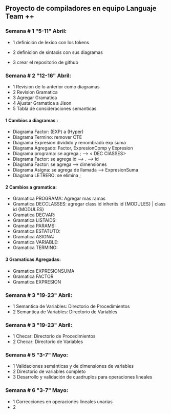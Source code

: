 ## Proyecto de compiladores en equipo  Languaje Team ++ 

### Semana # 1 "5-11" Abril:

* 1 definición de lexico con los tokens 

* 2 definicion de sintaxis con sus diagramas 

* 3 crear el repositorio de github 

### Semana # 2 "12-16" Abril:

* 1 Revision de lo anterior como diagramas
* 2 Revision Gramatica
* 3 Agregar Gramatica
* 4 Ajustar Gramatica a Jison
* 5 Tabla de consideraciones semanticas

#### 1 Cambios a diagramas : 

* Diagrama Factor: \(EXP\) a \(Hyper\) 
* Diagrama Termino: remover CTE 
* Diagrama Expresion dividido y renombrado exp suma
* Diagrama Agregado: Factor, ExpresionComp y Expresion
* Diagrama programa: se agrega ; --> < DEC ClASSES> 
* Diagrama Factor: se agrega id --> . --> id 
* Diagrama Factor: se agrega --> dimensiones
* Diagrama Asigna: se agrega de llamada --> ExpresionSuma
* Diagrama LETRERO: se elimina ;

#### 2 Cambios a gramatica: 

* Gramatica PROGRAMA: Agregar mas ramas
* Gramatica DECCLASSES: agregar class id inherits id {MODULES} |  class id {MODULES}
* Gramatica DECVAR:
* Gramatica LISTAIDS:
* Gramatica PARAMS:
* Gramatica ESTATUTO:
* Gramatica ASIGNA:
* Gramatica VARIABLE:
* Gramatica TERMINO:

#### 3 Gramaticas Agregadas: 

* Gramatica EXPRESIONSUMA
* Gramatica FACTOR
* Gramatica EXPRESION

### Semana # 3 "19-23" Abril:

* 1 Semantica de Variables: Directorio de Procedimientos
* 2 Semantica de Variables: Directorio de Variables

### Semana # 3 "19-23" Abril:

* 1 Checar: Directorio de Procedimientos
* 2 Checar: Directorio de Variables

### Semana # 5 "3-7" Mayo:

* 1 Validaciones semánticas y de dimensiones de variables
* 2 Directorio de variables completo
* 3 Desarrollo y validación de cuadruplos para operaciones lineales

### Semana # 6 "3-7" Mayo:

* 1 Correcciones en operaciones lineales unarias
* 2 
